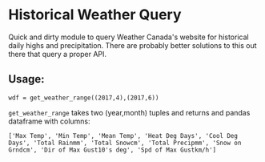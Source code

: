 # Historical Weather Query

Quick and dirty module to query Weather Canada's website for historical daily highs and precipitation. There are probably better solutions to this out there that query a proper API.

## Usage:
```from weather import get_weather_range
wdf = get_weather_range((2017,4),(2017,6))
```

```get_weather_range``` takes two (year,month) tuples and returns and pandas dataframe with columns: 

```['Max Temp', 'Min Temp', 'Mean Temp', 'Heat Deg Days', 'Cool Deg Days', 'Total Rainmm', 'Total Snowcm', 'Total Precipmm', 'Snow on Grndcm', 'Dir of Max Gust10's deg', 'Spd of Max Gustkm/h']```